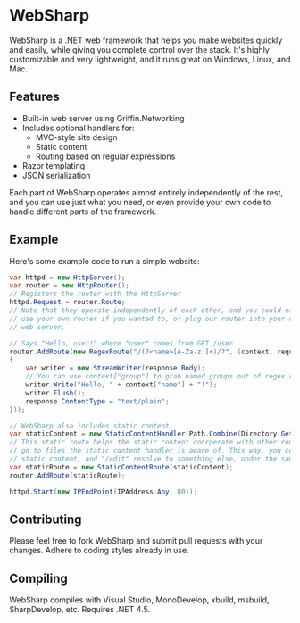 # WebSharp

WebSharp is a .NET web framework that helps you make websites quickly and easily, while giving you complete
control over the stack. It's highly customizable and very lightweight, and it runs great on Windows, Linux,
and Mac.

## Features

* Built-in web server using Griffin.Networking
* Includes optional handlers for:
  * MVC-style site design
  * Static content
  * Routing based on regular expressions
* Razor templating
* JSON serialization

Each part of WebSharp operates almost entirely independently of the rest, and you can use just what you need,
or even provide your own code to handle different parts of the framework.

## Example

Here's some example code to run a simple website:

```csharp
var httpd = new HttpServer();
var router = new HttpRouter();
// Registers the router with the HttpServer
httpd.Request = router.Route; 
// Note that they operate independently of each other, and you could easily
// use your own router if you wanted to, or plug our router into your own
// web server.

// Says "Hello, user!" where "user" comes from GET /user
router.AddRoute(new RegexRoute("/(?<name>[A-Za-z ]+)/?", (context, request, response) =>
{
    var writer = new StreamWriter(response.Body);
    // You can use context["group"] to grab named groups out of regex routes
    writer.Write("Hello, " + context["name"] + "!");
    writer.Flush();
    response.ContentType = "text/plain";
}));

// WebSharp also includes static content
var staticContent = new StaticContentHandler(Path.Combine(Directory.GetCurrentDirectory(), "content"));
// This static route helps the static content coorperate with other routes. It'll only match on routes that
// go to files the static content handler is aware of. This way, you could have "/style.css" resolve to
// static content, and "/edit" resolve to something else, under the same "/" root directory.
var staticRoute = new StaticContentRoute(staticContent);
router.AddRoute(staticRoute);

httpd.Start(new IPEndPoint(IPAddress.Any, 80));
```

## Contributing

Please feel free to fork WebSharp and submit pull requests with your changes. Adhere to coding styles
already in use.

## Compiling

WebSharp compiles with Visual Studio, MonoDevelop, xbuild, msbuild, SharpDevelop, etc. Requires .NET 4.5.
